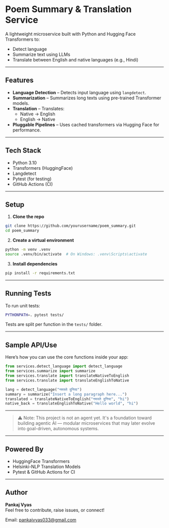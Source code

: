 # Poem Summary & Translation Service

A lightweight microservice built with Python and Hugging Face Transformers to:
- Detect language
- Summarize text using LLMs
- Translate between English and native languages (e.g., Hindi)

---

## Features

- **Language Detection** – Detects input language using `langdetect`.
- **Summarization** – Summarizes long texts using pre-trained Transformer models.
- **Translation** – Translates:
  - Native → English
  - English → Native
- **Pluggable Pipelines** – Uses cached transformers via Hugging Face for performance.

---

## Tech Stack

- Python 3.10
- Transformers (HuggingFace)
- Langdetect
- Pytest (for testing)
- GitHub Actions (CI)

---

## Setup

1. **Clone the repo**
```bash
git clone https://github.com/yourusername/poem_summary.git
cd poem_summary
```

2. **Create a virtual environment**
```bash
python -m venv .venv
source .venv/bin/activate  # On Windows: .venv\Scripts\activate
```

3. **Install dependencies**
```bash
pip install -r requirements.txt
```

---

## Running Tests

To run unit tests:
```bash
PYTHONPATH=. pytest tests/
```

Tests are split per function in the `tests/` folder.

---

## Sample API/Use

Here’s how you can use the core functions inside your app:

```python
from services.detect_language import detect_language
from services.summarize import summarize
from services.translate import translateNativeToEnglish
from services.translate import translateEnglishToNative

lang = detect_language("नमस्ते दुनिया")
summary = summarize("Insert a long paragraph here...")
translated = translateNativeToEnglish("नमस्ते दुनिया", "hi")
native_back = translateEnglishToNative("Hello world", "hi")
```

---

> ⚠️ Note: This project is not an agent yet. It's a foundation toward building agentic AI — modular microservices that may later evolve into goal-driven, autonomous systems.


---

## Powered By

- HuggingFace Transformers  
- Helsinki-NLP Translation Models  
- Pytest & GitHub Actions for CI  

---

## Author

**Pankaj Vyas**  
Feel free to contribute, raise issues, or connect!

Email: [pankajvyas033@gmail.com](mailto:pankajvyas033@gmail.com)